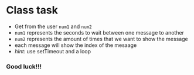 # Class task
* Get from the user `num1` and `num2`
* `num1` represents the seconds to wait between one message to another
* `num2` represents the amount of times that we want to show the message
* each message will show the index of the mesaage
* *hint:* use setTimeout and a loop 


### Good luck!!!